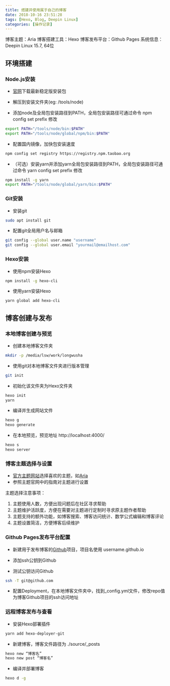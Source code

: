 ```yaml
---
title: 搭建并使用属于自己的博客
date: 2018-10-16 23:51:28
tags: [Hexo, Blog, Deepin Linux]
categories: [操作记录]
---
```


博客主题：Aria
博客搭建工具：Hexo
博客发布平台：Github Pages
系统信息：Deepin Linux 15.7, 64位

<!--more-->

## 环境搭建

### Node.js安装

- [官网](https://nodejs.org/en/)下载最新稳定版安装包

- 解压到安装文件夹(eg: /tools/node)

- 添加node及全局包安装路径到PATH，全局包安装路径可通过命令 npm config set prefix 修改
``` bash
export PATH="/tools/node/bin:$PATH"
export PATH="/tools/node/global/npm/bin:$PATH"
```

- 配置国内镜像，加快包安装速度
``` bash
npm config set registry https://registry.npm.taobao.org
```

- （可选）安装yarn并添加yarn全局包安装路径到PATH，全局包安装路径可通过命令 yarn config set prefix 修改
``` bash
npm install -g yarn
export PATH="/tools/node/global/yarn/bin:$PATH"
```

### Git安装

- 安装git
``` bash
sudo apt install git
```

- 配置git全局用户名与邮箱
``` bash
git config --global user.name "username"
git config --global user.email "yourmail@emailhost.com"
```

### Hexo安装

- 使用npm安装Hexo
``` bash
npm install -g hexo-cli
```

- 使用yarn安装Hexo
``` bash
yarn global add hexo-cli
```

## 博客创建与发布

### 本地博客创建与预览

- 创建本地博客文件夹
``` bash
mkdir -p /media/lsw/work/longwusha
```

- 使用git对本地博客文件夹进行版本管理
``` bash
git init
```

- 初始化该文件夹为Hexo文件夹
``` bash
hexo init
yarn
```

- 编译并生成网站文件
``` bash
hexo g
hexo generate
```

- 在本地预览，预览地址 http://localhost:4000/
``` bash
hexo s
hexo server
```

### 博客主题选择与设置

- [官方主题网站](https://hexo.io/themes/)选择喜欢的主题，如[Aria](https://github.com/AlynxZhou/hexo-theme-aria)
- 参照主题官网中的指南对主题进行设置

主题选择注意事项：
1. 主题使用人数，方便出现问题后在社区寻求帮助
2. 主题维护活跃度，方便在需要对主题进行定制时寻求原主题作者帮助
3. 主题支持的额外功能，如博客搜索、博客访问统计、数学公式编辑和博客评论
4. 主题设置简洁，方便博客后续维护

### Github Pages发布平台配置

- 新建用于发布博客的[Github](https://github.com/)项目，项目名使用 username.github.io

- 添加ssh公钥到Github

- 测试公钥访问Github
``` bash
ssh -T git@github.com
```

- 配置Deployment，在本地博客文件夹中，找到_config.yml文件，修改repo值为博客Github项目的ssh访问地址

### 远程博客发布与查看

- 安装Hexo部署插件
``` bash
yarn add hexo-deployer-git
```

- 新建博客，博客文件路径为 ./source/_posts
``` bash
hexo new “博客名”
hexo new post “博客名”
```

- 编译并部署博客
``` bash
hexo d -g
```
